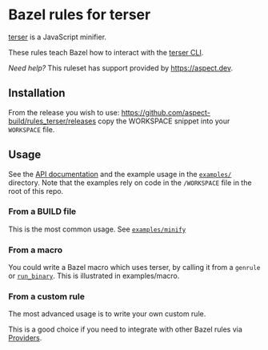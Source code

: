 # Bazel rules for terser

[terser](https://terser.org/) is a JavaScript minifier.

These rules teach Bazel how to interact with the [terser CLI](https://terser.org/docs/cli-usage).

_Need help?_ This ruleset has support provided by https://aspect.dev.

## Installation

From the release you wish to use:
<https://github.com/aspect-build/rules_terser/releases>
copy the WORKSPACE snippet into your `WORKSPACE` file.

## Usage

See the [API documentation](docs/rules) and the example usage in the [`examples/`](https://github.com/aspect-build/rules_terser/tree/main/examples/) directory.
Note that the examples rely on code in the `/WORKSPACE` file in the root of this repo.

### From a BUILD file

This is the most common usage. See [`examples/minify`](https://github.com/aspect-build/rules_terser/tree/main/examples/)

### From a macro

You could write a Bazel macro which uses terser, by calling it from a `genrule` or
[`run_binary`](https://docs.aspect.build/bazelbuild/bazel-skylib/1.2.1/docs/run_binary_doc_gen.html#run_binary).
This is illustrated in examples/macro.

### From a custom rule

The most advanced usage is to write your own custom rule.

This is a good choice if you need to integrate with other Bazel rules via [Providers](https://docs.bazel.build/versions/main/skylark/rules.html#providers).
